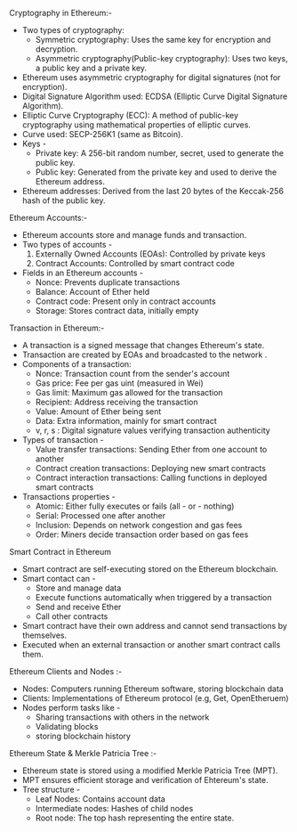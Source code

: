 Cryptography in Ethereum:- 

- Two types of cryptography: 
    - Symmetric cryptography: Uses the same key for encryption and decryption. 
    - Asymmetric cryptography(Public-key cryptography): Uses two keys, a public key and a private key.
- Ethereum uses asymmetric cryptography for digital signatures 
  (not for encryption).
- Digital Signature Algorithm used: ECDSA (Elliptic Curve Digital Signature Algorithm).
- Elliptic Curve Cryptography (ECC): A method of public-key cryptography using mathematical properties of elliptic curves.
- Curve used: SECP-256K1 (same as Bitcoin).
- Keys -
    - Private key: A 256-bit random number, secret, used to generate the public key.
    - Public key: Generated from the private key and used to derive the Ethereum address.
- Ethereum addresses: Derived from the last 20 bytes of the Keccak-256 hash of the public key.

Ethereum Accounts:-

- Ethereum accounts store and manage funds and transaction. 
- Two types of accounts -
     1. Externally Owned Accounts (EOAs): Controlled by private keys
     2. Contract Accounts: Controlled by smart contract code
- Fields in an Ethereum accounts -
    - Nonce: Prevents duplicate transactions
    - Balance: Account of Ether held 
    - Contract code: Present only in contract accounts 
    - Storage: Stores contract data, initially empty

Transaction in Ethereum:- 

- A transaction is a signed message that changes Ethereum's state.
- Transaction are created by EOAs and broadcasted to the network .
- Components of a transaction: 
     - Nonce: Transaction count from the sender's account 
     - Gas price: Fee per gas uint (measured in Wei) 
     - Gas limit: Maximum gas allowed for the transaction
     - Recipient: Address receiving the transaction
     - Value: Amount of Ether being sent
     - Data: Extra information, mainly for smart contract 
     - v, r, s : Digital signature values verifying transaction authenticity
 - Types of transaction - 
     - Value transfer transactions: Sending Ether from one account to another 
     - Contract creation transactions: Deploying new smart contracts
     - Contract interaction transactions: Calling functions in deployed smart contracts
 - Transactions properties - 
     - Atomic: Either fully executes or fails (all - or - nothing)
     - Serial: Processed one after another 
     - Inclusion: Depends on network congestion and gas fees 
     - Order: Miners decide transaction order based on gas fees

Smart Contract in Ethereum 

- Smart contract are self-executing stored on the Ethereum blockchain.
- Smart contact can - 
     - Store and manage data 
     - Execute functions automatically when triggered by a transaction
     - Send and receive Ether 
     - Call other contracts 
 - Smart contract have their own address and cannot send transactions by themselves. 
 - Executed when an external transaction or another smart contract calls them.

Ethereum Clients and Nodes :- 

- Nodes: Computers running Ethereum software, storing blockchain data 
- Clients: Implementations of Ethereum protocol (e.g, Get, OpenEtheruem)
- Nodes perform tasks like - 
     - Sharing transactions with others in the network 
     - Validating blocks 
     - storing blockchain history 

Ethereum State & Merkle Patricia Tree :- 

- Ethereum state is stored using a modified Merkle Patricia Tree (MPT).
- MPT ensures efficient storage and verification of Ehtereum's state. 
- Tree structure - 
     -  Leaf Nodes: Contains account data 
     - Intermediate nodes: Hashes of child nodes 
     - Root node: The top hash representing the entire state. 

